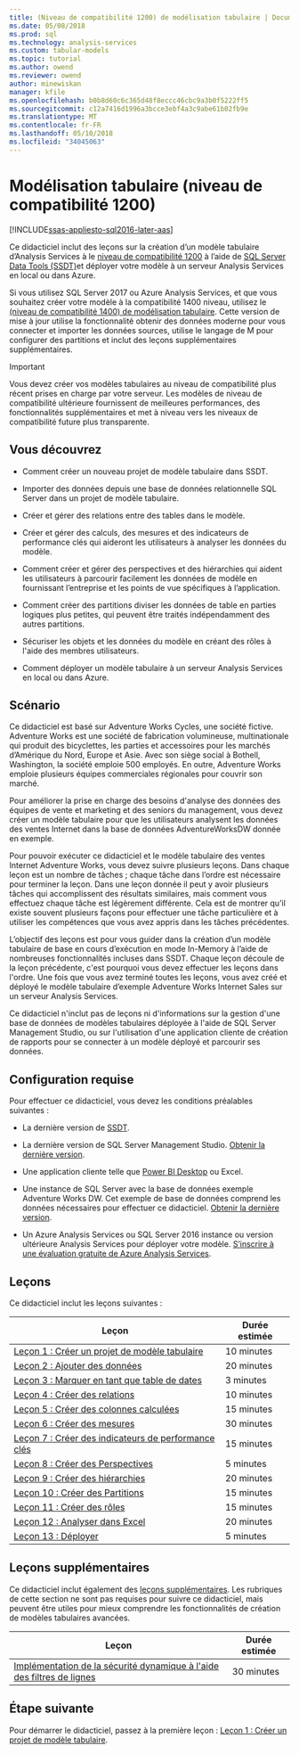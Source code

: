 ```yaml
---
title: (Niveau de compatibilité 1200) de modélisation tabulaire | Documents Microsoft
ms.date: 05/08/2018
ms.prod: sql
ms.technology: analysis-services
ms.custom: tabular-models
ms.topic: tutorial
ms.author: owend
ms.reviewer: owend
author: minewiskan
manager: kfile
ms.openlocfilehash: b0b8d60c6c365d48f8eccc46cbc9a3b0f5222ff5
ms.sourcegitcommit: c12a7416d1996a3bcce3ebf4a3c9abe61b02fb9e
ms.translationtype: MT
ms.contentlocale: fr-FR
ms.lasthandoff: 05/10/2018
ms.locfileid: "34045063"
---
```

# <a name="tabular-modeling-1200-compatibility-level"></a>Modélisation tabulaire (niveau de compatibilité 1200)
[!INCLUDE[ssas-appliesto-sql2016-later-aas](../includes/ssas-appliesto-sql2016-later-aas.md)]

Ce didacticiel inclut des leçons sur la création d’un modèle tabulaire d’Analysis Services à le [niveau de compatibilité 1200](../analysis-services/tabular-models/compatibility-level-for-tabular-models-in-analysis-services.md) à l’aide de [SQL Server Data Tools (SSDT)](https://docs.microsoft.com/sql/ssdt/download-sql-server-data-tools-ssdt)et déployer votre modèle à un serveur Analysis Services en local ou dans Azure.  
 
Si vous utilisez SQL Server 2017 ou Azure Analysis Services, et que vous souhaitez créer votre modèle à la compatibilité 1400 niveau, utilisez le [(niveau de compatibilité 1400) de modélisation tabulaire](tutorial-tabular-1400/as-adventure-works-tutorial.md). Cette version de mise à jour utilise la fonctionnalité obtenir des données moderne pour vous connecter et importer les données sources, utilise le langage de M pour configurer des partitions et inclut des leçons supplémentaires supplémentaires.

> [!IMPORTANT]
> Vous devez créer vos modèles tabulaires au niveau de compatibilité plus récent prises en charge par votre serveur. Les modèles de niveau de compatibilité ultérieure fournissent de meilleures performances, des fonctionnalités supplémentaires et met à niveau vers les niveaux de compatibilité future plus transparente.
 
  
## <a name="what-you-learn"></a>Vous découvrez   
  
-   Comment créer un nouveau projet de modèle tabulaire dans SSDT.
  
-   Importer des données depuis une base de données relationnelle SQL Server dans un projet de modèle tabulaire.  
  
-   Créer et gérer des relations entre des tables dans le modèle.  
  
-   Créer et gérer des calculs, des mesures et des indicateurs de performance clés qui aideront les utilisateurs à analyser les données du modèle.  
  
-   Comment créer et gérer des perspectives et des hiérarchies qui aident les utilisateurs à parcourir facilement les données de modèle en fournissant l’entreprise et les points de vue spécifiques à l’application.  
  
-   Comment créer des partitions diviser les données de table en parties logiques plus petites, qui peuvent être traités indépendamment des autres partitions.  
  
-   Sécuriser les objets et les données du modèle en créant des rôles à l'aide des membres utilisateurs.  
  
-   Comment déployer un modèle tabulaire à un serveur Analysis Services en local ou dans Azure.  
  
## <a name="scenario"></a>Scénario  
Ce didacticiel est basé sur Adventure Works Cycles, une société fictive. Adventure Works est une société de fabrication volumineuse, multinationale qui produit des bicyclettes, les parties et accessoires pour les marchés d’Amérique du Nord, Europe et Asie. Avec son siège social à Bothell, Washington, la société emploie 500 employés. En outre, Adventure Works emploie plusieurs équipes commerciales régionales pour couvrir son marché.  
  
Pour améliorer la prise en charge des besoins d'analyse des données des équipes de vente et marketing et des seniors du management, vous devez créer un modèle tabulaire pour que les utilisateurs analysent les données des ventes Internet dans la base de données AdventureWorksDW donnée en exemple.  
  
Pour pouvoir exécuter ce didacticiel et le modèle tabulaire des ventes Internet Adventure Works, vous devez suivre plusieurs leçons. Dans chaque leçon est un nombre de tâches ; chaque tâche dans l’ordre est nécessaire pour terminer la leçon. Dans une leçon donnée il peut y avoir plusieurs tâches qui accomplissent des résultats similaires, mais comment vous effectuez chaque tâche est légèrement différente. Cela est de montrer qu’il existe souvent plusieurs façons pour effectuer une tâche particulière et à utiliser les compétences que vous avez appris dans les tâches précédentes.  
  
L’objectif des leçons est pour vous guider dans la création d’un modèle tabulaire de base en cours d’exécution en mode In-Memory à l’aide de nombreuses fonctionnalités incluses dans SSDT. Chaque leçon découle de la leçon précédente, c'est pourquoi vous devez effectuer les leçons dans l'ordre. Une fois que vous avez terminé toutes les leçons, vous avez créé et déployé le modèle tabulaire d’exemple Adventure Works Internet Sales sur un serveur Analysis Services.  
  
Ce didacticiel n'inclut pas de leçons ni d'informations sur la gestion d'une base de données de modèles tabulaires déployée à l'aide de SQL Server Management Studio, ou sur l'utilisation d'une application cliente de création de rapports pour se connecter à un modèle déployé et parcourir ses données.  
  
## <a name="prerequisites"></a>Configuration requise  
Pour effectuer ce didacticiel, vous devez les conditions préalables suivantes :  
  
-   La dernière version de [SSDT](../ssdt/download-sql-server-data-tools-ssdt.md).

-   La dernière version de SQL Server Management Studio. [Obtenir la dernière version](https://docs.microsoft.com/sql/ssms/download-sql-server-management-studio-ssms). 
  
-   Une application cliente telle que [Power BI Desktop](https://powerbi.microsoft.com/desktop/) ou Excel.    
  
-   Une instance de SQL Server avec la base de données exemple Adventure Works DW. Cet exemple de base de données comprend les données nécessaires pour effectuer ce didacticiel. [Obtenir la dernière version](https://github.com/Microsoft/sql-server-samples/releases/tag/adventureworks).  
  

-   Un Azure Analysis Services ou SQL Server 2016 instance ou version ultérieure Analysis Services pour déployer votre modèle. [S’inscrire à une évaluation gratuite de Azure Analysis Services](https://azure.microsoft.com/services/analysis-services/).
  
## <a name="lessons"></a>Leçons  
Ce didacticiel inclut les leçons suivantes :  
  
|Leçon|Durée estimée|  
|----------|------------------------------|  
|[Leçon 1 : Créer un projet de modèle tabulaire](../analysis-services/lesson-1-create-a-new-tabular-model-project.md)|10 minutes|  
|[Leçon 2 : Ajouter des données](../analysis-services/lesson-2-add-data.md)|20 minutes|  
|[Leçon 3 : Marquer en tant que table de dates](../analysis-services/lesson-3-mark-as-date-table.md)|3 minutes|  
|[Leçon 4 : Créer des relations](../analysis-services/lesson-4-create-relationships.md)|10 minutes|  
|[Leçon 5 : Créer des colonnes calculées](../analysis-services/lesson-5-create-calculated-columns.md)|15 minutes|
|[Leçon 6 : Créer des mesures](../analysis-services/lesson-6-create-measures.md)|30 minutes|  
|[Leçon 7 : Créer des indicateurs de performance clés](../analysis-services/lesson-7-create-key-performance-indicators.md)|15 minutes|  
|[Leçon 8 : Créer des Perspectives](../analysis-services/lesson-8-create-perspectives.md)|5 minutes|  
|[Leçon 9 : Créer des hiérarchies](../analysis-services/lesson-9-create-hierarchies.md)|20 minutes|  
|[Leçon 10 : Créer des Partitions](../analysis-services/lesson-10-create-partitions.md)|15 minutes|  
|[Leçon 11 : Créer des rôles](../analysis-services/lesson-11-create-roles.md)|15 minutes|  
|[Leçon 12 : Analyser dans Excel](../analysis-services/lesson-12-analyze-in-excel.md)|20 minutes| 
|[Leçon 13 : Déployer](../analysis-services/lesson-13-deploy.md)|5 minutes|  
  
## <a name="supplemental-lessons"></a>Leçons supplémentaires  
Ce didacticiel inclut également des [leçons supplémentaires](http://msdn.microsoft.com/library/2018456f-b4a6-496c-89fb-043c62d8b82e). Les rubriques de cette section ne sont pas requises pour suivre ce didacticiel, mais peuvent être utiles pour mieux comprendre les fonctionnalités de création de modèles tabulaires avancées.  
  
|Leçon|Durée estimée|  
|----------|------------------------------|  
|[Implémentation de la sécurité dynamique à l'aide des filtres de lignes](../analysis-services/supplemental-lesson-implement-dynamic-security-by-using-row-filters.md)|30 minutes|  

  
## <a name="next-step"></a>Étape suivante  
Pour démarrer le didacticiel, passez à la première leçon : [Leçon 1 : Créer un projet de modèle tabulaire](../analysis-services/lesson-1-create-a-new-tabular-model-project.md).  
  
  
  

